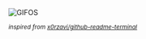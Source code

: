 <div align="justify">
<picture>
    <source media="(prefers-color-scheme: dark)" srcset="https://i.ibb.co/jkfPBvn/output-gif.gif">
    <source media="(prefers-color-scheme: light)" srcset="https://i.ibb.co/jkfPBvn/output-gif.gif">
    <img alt="GIFOS" src="https://i.ibb.co/jkfPBvn/output-gif.gif">
</picture>

<sub><i>inspired from [x0rzavi/github-readme-terminal](https://github.com/x0rzavi/github-readme-terminal)</i></sub>

</div>

<!-- Image deletion URL: https://ibb.co/CK83N5R/566e0707c7ad1fff63367a54e49a4013 -->